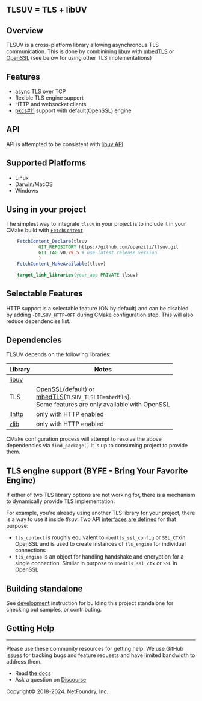 TLSUV = TLS + libUV
----

## Overview
TLSUV is a cross-platform library allowing asynchronous TLS communication. 
This is done by combinining [libuv](https://github.com/libuv/libuv) with [mbedTLS](https://github.com/ARMmbed/mbedtls.git) 
or [OpenSSL](https://www.openssl.org/)
(see below for using other TLS implementations)

## Features
* async TLS over TCP
* flexible TLS engine support
* HTTP and websocket clients
* [pkcs#11](https://en.wikipedia.org/wiki/PKCS_11) support with default(OpenSSL) engine

## API
API is attempted to be consistent with [libuv API](http://docs.libuv.org/en/v1.x/api.html)

## Supported Platforms
* Linux
* Darwin/MacOS
* Windows

## Using in your project
The simplest way to integrate `tlsuv` in your project is to include it in your CMake build 
with [`FetchContent`](https://cmake.org/cmake/help/latest/module/FetchContent.html)

```cmake
    FetchContent_Declare(tlsuv
            GIT_REPOSITORY https://github.com/openziti/tlsuv.git
            GIT_TAG v0.29.5 # use latest release version
            )
    FetchContent_MakeAvailable(tlsuv)

    target_link_libraries(your_app PRIVATE tlsuv)
```

## Selectable Features
HTTP support is a selectable feature (ON by default) and can be disabled by adding `-DTLSUV_HTTP=OFF` during CMake 
configuration step. This will also reduce dependencies list.

## Dependencies
TLSUV depends on the following libraries:

| Library                                    | Notes                                                                                                                                                                                    |
|--------------------------------------------|------------------------------------------------------------------------------------------------------------------------------------------------------------------------------------------|
| [libuv](https://github.com/libuv/libuv)    |                                                                                                                                                                                          | 
| TLS                                        | [OpenSSL](https://github.com/openssl/openssl)(default) or<br/> [mbedTLS](https://github.com/mbedtls/mbedtls)(`TLSUV_TLSLIB=mbedtls`). <br/>Some features are only available with OpenSSL |
| [llhttp](https://github.com/nodejs/llhttp) | only with HTTP enabled                                                                                                                                                                   |
| [zlib](https://github.com/madler/zlib)     | only with HTTP enabled                                                                                                                                                                   |


CMake configuration process will attempt to resolve the above dependencies via `find_package()` it is up to consuming project
to provide them.
 
## TLS engine support (BYFE - Bring Your Favorite Engine)
If either of two TLS library options are not working for, there is a mechanism to dynamically provide TLS implementation.

For example, you're already using another TLS library for your project, there is a way to use it inside _tlsuv_.
Two API [interfaces are defined](include/tlsuv/tls_engine.h) for that purpose:

- `tls_context` is roughly equivalent to `mbedtls_ssl_config` or `SSL_CTX`in OpenSSL and is used to create instances
of `tls_engine` for individual connections
- `tls_engine` is an object for handling handshake and encryption for a single connection.
Similar in purpose to `mbedtls_ssl_ctx` or `SSL` in OpenSSL

## Building standalone 
See [development](HACKING.md) instruction for building this project standalone 
for checking out samples, or contributing.


## Getting Help

------------
Please use these community resources for getting help. We use GitHub [issues](https://github.com/openziti/tlsuv/issues)
for tracking bugs and feature requests and have limited bandwidth to address them.

- Read [the docs](https://docs.openziti.io/)
- Ask a question on [Discourse](https://openziti.discourse.group/)

Copyright&copy; 2018-2024. NetFoundry, Inc.